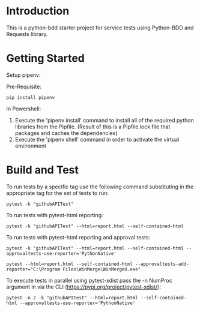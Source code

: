 # Introduction 

This is a python-bdd starter project for service tests using Python-BDD and Requests library.

# Getting Started

Setup pipenv:

Pre-Requisite:

    pip install pipenv

In Powershell:

1. Execute the 'pipenv install' command to install all of the required python libraries from the Pipfile.  (Result of this is a Pipfile.lock file that packages and caches the dependencies) 
2. Execute the 'pipenv shell' command in order to activate the virtual environment


# Build and Test

To run tests by a specific tag use the following command substituting in the appropriate tag for the set of tests to run:

    pytest -k "githubAPITest"

To run tests with pytest-html reporting:

    pytest -k "githubAPITest" --html=report.html --self-contained-html

To run tests with pytest-html reporting and approval tests:

    pytest -k "githubAPITest" --html=report.html --self-contained-html --approvaltests-use-reporter='PythonNative' 

    pytest --html=report.html --self-contained-html --approvaltests-add-reporter="C:\Program Files\WinMerge\WinMergeU.exe"

To execute tests in parallel using pytest-xdist pass the -n NumProc argument in via the CLI (https://pypi.org/project/pytest-xdist/):

    pytest -n 2 -k "githubAPITest" --html=report.html --self-contained-html --approvaltests-use-reporter='PythonNative'